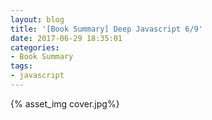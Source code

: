 ```yaml
---
layout: blog
title: '[Book Summary] Deep Javascript 6/9'
date: 2017-06-29 18:35:01
categories:
- Book Summary
tags:
- javascript
---
```


{% asset_img cover.jpg%} 